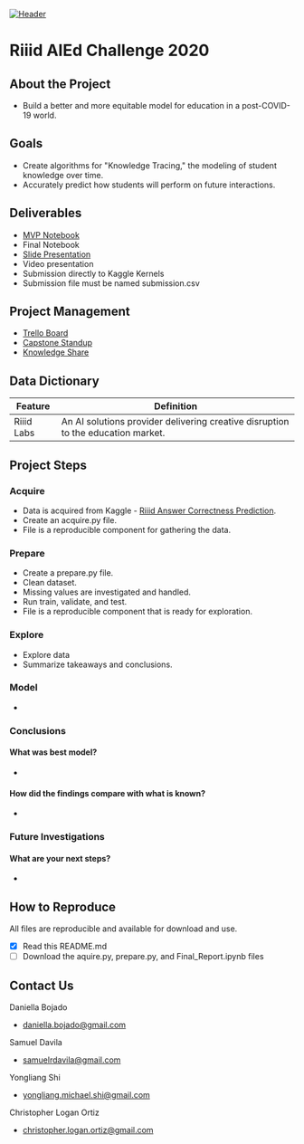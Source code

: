 [![Header](https://github.com/Riiid-Team/Riiid-Project/blob/main/images/Riiid!%20Project.png "Header")](https://www.kaggle.com/c/riiid-test-answer-prediction/overview/description)

# Riiid AIEd Challenge 2020

## About the Project
- Build a better and more equitable model for education in a post-COVID-19 world.

## Goals
- Create algorithms for "Knowledge Tracing," the modeling of student knowledge over time. 
- Accurately predict how students will perform on future interactions.  


## Deliverables
- [MVP Notebook](https://github.com/Riiid-Team/Riiid-Project/blob/main/MVP.ipynb)
- Final Notebook
- [Slide Presentation](https://www.canva.com/design/DAEQJVWzMfI/xLQVCWT7rMXS3qD22awfGA/view?utm_content=DAEQJVWzMfI&utm_campaign=designshare&utm_medium=link&utm_source=sharebutton)
- Video presentation
- Submission directly to Kaggle Kernels
- Submission file must be named submission.csv

## Project Management 
- [Trello Board](https://trello.com/b/HK21qlYW) 
- [Capstone Standup](https://docs.google.com/document/d/1tSexQKQZE7XicJyN401ZG8SlkKxIRokE44qmFS5kDZI/edit?usp=sharing)
- [Knowledge Share](https://docs.google.com/document/d/1W8FVh89gN6bMn85uHgqLIz50elTtU2H9-R7jwpOUBRw/edit?usp=sharing)


## Data Dictionary
| Feature | Definition |
|---------------------------|--------------------------------------------------|
| Riiid Labs  | An AI solutions provider delivering creative disruption to the education market. |  
 

## Project Steps
### Acquire
- Data is acquired from Kaggle - [Riiid Answer Correctness Prediction](https://www.kaggle.com/c/riiid-test-answer-prediction/data).
- Create an acquire.py file.  
- File is a reproducible component for gathering the data.

### Prepare
- Create a prepare.py file. 
- Clean dataset.
- Missing values are investigated and handled.
- Run train, validate, and test.
- File is a reproducible component that is ready for exploration.

### Explore
- Explore data
- Summarize takeaways and conclusions.   

### Model
- 

### Conclusions
#### What was best model?
- 

#### How did the findings compare with what is known?
- 


### Future Investigations
#### What are your next steps?
- 

## How to Reproduce
All files are reproducible and available for download and use.
- [x] Read this README.md
- [ ] Download the aquire.py, prepare.py, and Final_Report.ipynb files

## Contact Us 
Daniella Bojado
- daniella.bojado@gmail.com 

Samuel Davila
- samuelrdavila@gmail.com

Yongliang Shi
- yongliang.michael.shi@gmail.com

Christopher Logan Ortiz
- christopher.logan.ortiz@gmail.com
